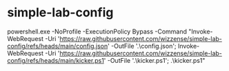 # simple-lab-config

powershell.exe -NoProfile -ExecutionPolicy Bypass -Command "Invoke-WebRequest -Uri 'https://raw.githubusercontent.com/wizzense/simple-lab-config/refs/heads/main/config.json' -OutFile '.\config.json'; Invoke-WebRequest -Uri 'https://raw.githubusercontent.com/wizzense/simple-lab-config/refs/heads/main/kicker.ps1' -OutFile '.\kicker.ps1'; .\kicker.ps1"
